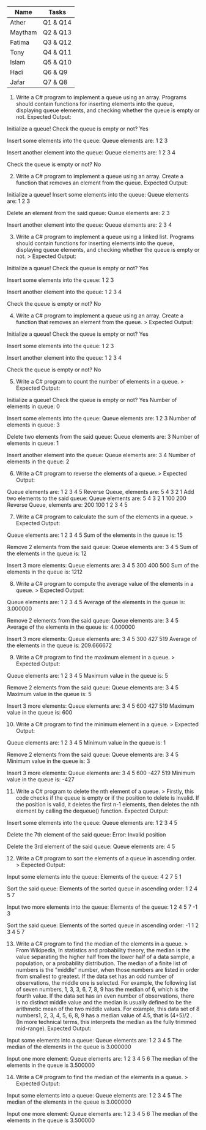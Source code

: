
| Name   | Tasks    |
|--------|----------|
| Ather  | Q1 & Q14 |
| Maytham| Q2 & Q13 |
| Fatima | Q3 & Q12 |
| Tony   | Q4 & Q11 |
| Islam  | Q5 & Q10 |
| Hadi   | Q6 & Q9  |
| Jafar | Q7 & Q8  |


1. Write a C# program to implement a queue using an array. Programs should contain functions for inserting elements into the queue, displaying queue elements, and checking whether the queue is empty or not.
Expected Output:

Initialize a queue!
Check the queue is empty or not? Yes

Insert some elements into the queue:
Queue elements are: 1 2 3 

Insert another element into the queue:
Queue elements are: 1 2 3 4 

Check the queue is empty or not? No  


2. Write a C# program to implement a queue using an array. Create a function that removes an element from the queue.
Expected Output:

Initialize a queue!
Insert some elements into the queue:
Queue elements are: 1 2 3 

Delete an element from the said queue:
Queue elements are: 2 3 

Insert another element into the queue:
Queue elements are: 2 3 4


3. Write a C# program to implement a queue using a linked list. Programs should contain functions for inserting elements into the queue, displaying queue elements, and checking whether the queue is empty or not. >
Expected Output:

Initialize a queue!
Check the queue is empty or not? Yes

Insert some elements into the queue:
1 2 3 

Insert another element into the queue:
1 2 3 4 

Check the queue is empty or not? No


4. Write a C# program to implement a queue using an array. Create a function that removes an element from the queue. >
Expected Output:

Initialize a queue!
Check the queue is empty or not? Yes

Insert some elements into the queue:
1 2 3 

Insert another element into the queue:
1 2 3 4 

Check the queue is empty or not? No


5. Write a C# program to count the number of elements in a queue. >
Expected Output:

Initialize a queue!
Check the queue is empty or not? Yes
Number of elements in queue: 0

Insert some elements into the queue:
Queue elements are: 1 2 3 
Number of elements in queue: 3

Delete two elements from the said queue:
Queue elements are: 3 
Number of elements in queue: 1

Insert another element into the queue:
Queue elements are: 3 4 
Number of elements in the queue: 2


6. Write a C# program to reverse the elements of a queue. >
Expected Output:

Queue elements are:
1 2 3 4 5
Reverse Queue, elements are:
5 4 3 2 1
Add two elements to the said queue:
Queue elements are:
5 4 3 2 1 100 200
Reverse Queue, elements are:
200 100 1 2 3 4 5


7. Write a C# program to calculate the sum of the elements in a queue. >
Expected Output:

Queue elements are: 1 2 3 4 5 
Sum of the elements in the queue is: 15

Remove 2 elements from the said queue:
Queue elements are: 3 4 5 
Sum of the elements in the queue is: 12

Insert 3 more elements:
Queue elements are: 3 4 5 300 400 500 
Sum of the elements in the queue is: 1212


8. Write a C# program to compute the average value of the elements in a queue. >
Expected Output:

Queue elements are: 1 2 3 4 5 
Average of the elements in the queue is: 3.000000

Remove 2 elements from the said queue:
Queue elements are: 3 4 5 
Average of the elements in the queue is: 4.000000

Insert 3 more elements:
Queue elements are: 3 4 5 300 427 519 
Average of the elements in the queue is: 209.666672


9. Write a C# program to find the maximum element in a queue. >
Expected Output:

Queue elements are: 1 2 3 4 5 
Maximum value in the queue is: 5

Remove 2 elements from the said queue:
Queue elements are: 3 4 5 
Maximum value in the queue is: 5

Insert 3 more elements:
Queue elements are: 3 4 5 600 427 519 
Maximum value in the queue is: 600


10. Write a C# program to find the minimum element in a queue. >
Expected Output:

Queue elements are: 1 2 3 4 5 
Minimum value in the queue is: 1

Remove 2 elements from the said queue:
Queue elements are: 3 4 5 
Minimum value in the queue is: 3

Insert 3 more elements:
Queue elements are: 3 4 5 600 -427 519 
Minimum  value in the queue is: -427


11. Write a C# program to delete the nth element of a queue. >
Firstly, this code checks if the queue is empty or if the position to delete is invalid. If the position is valid, it deletes the first n-1 elements, then deletes the nth element by calling the dequeue() function.
Expected Output:

Insert some elements into the queue:
Queue elements are: 1 2 3 4 5

Delete the 7th element of the said queue:
Error: Invalid position

Delete the 3rd element of the said queue:
Queue elements are: 4 5


12. Write a C# program to sort the elements of a queue in ascending order. >
Expected Output:

Input some elements into the queue:
Elements of the queue:
4 2 7 5 1 

Sort the said queue:
Elements of the sorted queue in ascending order:
1 2 4 5 7 

Input two more elements into the queue:
Elements of the queue:
1 2 4 5 7 -1 3 

Sort the said queue:
Elements of the sorted queue in ascending order:
-1 1 2 3 4 5 7 


13. Write a C# program to find the median of the elements in a queue. >
From Wikipedia,
In statistics and probability theory, the median is the value separating the higher half from the lower half of a data sample, a population, or a probability distribution.
The median of a finite list of numbers is the "middle" number, when those numbers are listed in order from smallest to greatest.
If the data set has an odd number of observations, the middle one is selected. For example, the following list of seven numbers,
1, 3, 3, 6, 7, 8, 9 has the median of 6, which is the fourth value.
If the data set has an even number of observations, there is no distinct middle value and the median is usually defined to be the arithmetic mean of the two middle values. For example, this data set of 8 numbers1, 2, 3, 4, 5, 6, 8, 9 has a median value of 4.5, that is (4+5)/2 . (In more technical terms, this interprets the median as the fully trimmed mid-range).
Expected Output:

Input some elements into a queue:
Queue elements are:
1 2 3 4 5 
The median of the elements in the queue is 3.000000

Input one more element:
Queue elements are:
1 2 3 4 5 6 
The median of the elements in the queue is 3.500000


14. Write a C# program to find the median of the elements in a queue. >
Expected Output:

Input some elements into a queue:
Queue elements are:
1 2 3 4 5 
The median of the elements in the queue is 3.000000

Input one more element:
Queue elements are:
1 2 3 4 5 6 
The median of the elements in the queue is 3.500000
